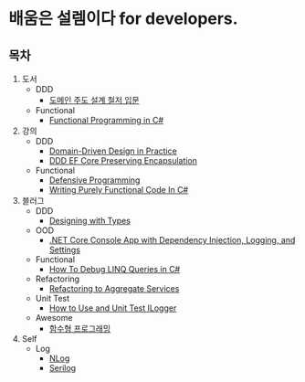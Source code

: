 # 배움은 설렘이다 for developers.

## 목차
1. 도서
   - DDD
     - [도메인 주도 설계 철저 입문](./1.Books/DDD/DDDGuide) 
   - Functional
     - [Functional Programming in C#](./1.Books/Functional/FPinCSharp)
1. 강의
   - DDD
     - [Domain-Driven Design in Practice](./2.Lectures/DDD/DddInPractice)
	 - [DDD EF Core Preserving Encapsulation](./2.Lectures/DDD/DddEfCorePreservingEncapsulation)
   - Functional
     - [Defensive Programming](./2.Lectures/Functional/DefensiveProgramming)
     - [Writing Purely Functional Code In C#](./2.Lectures/Functional/WritingPurelyFunctionalCodeInCSharp)
1. 블러그
   - DDD
     - [Designing with Types](./3.Blogs/DDD/DesigningWithTypes_2)
   - OOD
     - [.NET Core Console App with Dependency Injection, Logging, and Settings](./3.Blogs/OOD/BetterConsoleApp/ConsoleUI)
   - Functional
     - [How To Debug LINQ Queries in C#](./3.Blogs/Functional/HowToDebugLINQQueriesInCSharp)
   - Refactoring
     - [Refactoring to Aggregate Services](./3.Blogs/Refactoring/RefactoringToAggregateServices)
   - Unit Test
     - [How to Use and Unit Test ILogger](./3.Blogs/UnitTest/HowToUseAndUnitTestILogger)
   - Awesome
     - [함수형 프로그래밍](./3.Blogs/Awesome/FP)
1. Self
   - Log
     - [NLog](./0.Self/Log_/NLog)
     - [Serilog](./0.Self/Log_/Serilog)
